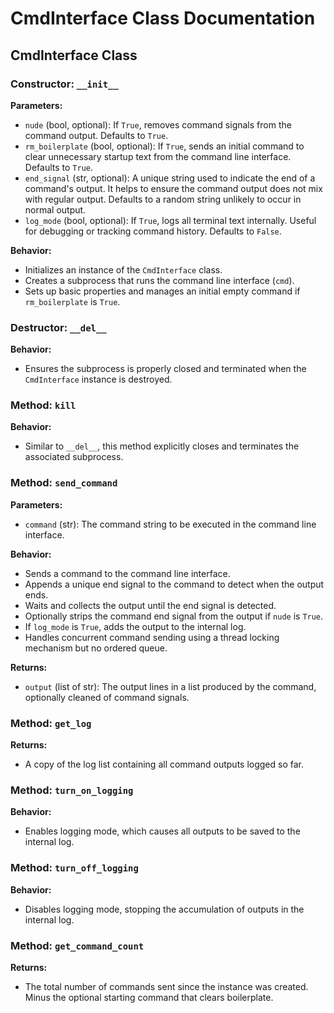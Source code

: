 
# CmdInterface Class Documentation

## CmdInterface Class

### Constructor: `__init__`

**Parameters:**
- `nude` (bool, optional): If `True`, removes command signals from the command output. Defaults to `True`.
- `rm_boilerplate` (bool, optional): If `True`, sends an initial command to clear unnecessary startup text from the command line interface. Defaults to `True`.
- `end_signal` (str, optional): A unique string used to indicate the end of a command's output. It helps to ensure the command output does not mix with regular output. Defaults to a random string unlikely to occur in normal output.
- `log_mode` (bool, optional): If `True`, logs all terminal text internally. Useful for debugging or tracking command history. Defaults to `False`.

**Behavior:**
- Initializes an instance of the `CmdInterface` class.
- Creates a subprocess that runs the command line interface (`cmd`).
- Sets up basic properties and manages an initial empty command if `rm_boilerplate` is `True`.

### Destructor: `__del__`

**Behavior:**
- Ensures the subprocess is properly closed and terminated when the `CmdInterface` instance is destroyed.

### Method: `kill`

**Behavior:**
- Similar to `__del__`, this method explicitly closes and terminates the associated subprocess.

### Method: `send_command`

**Parameters:**
- `command` (str): The command string to be executed in the command line interface.

**Behavior:**
- Sends a command to the command line interface.
- Appends a unique end signal to the command to detect when the output ends.
- Waits and collects the output until the end signal is detected.
- Optionally strips the command end signal from the output if `nude` is `True`.
- If `log_mode` is `True`, adds the output to the internal log.
- Handles concurrent command sending using a thread locking mechanism but no ordered queue.

**Returns:**
- `output` (list of str): The output lines in a list produced by the command, optionally cleaned of command signals.

### Method: `get_log`

**Returns:**
- A copy of the log list containing all command outputs logged so far.

### Method: `turn_on_logging`

**Behavior:**
- Enables logging mode, which causes all outputs to be saved to the internal log.

### Method: `turn_off_logging`

**Behavior:**
- Disables logging mode, stopping the accumulation of outputs in the internal log.

### Method: `get_command_count`

**Returns:**
- The total number of commands sent since the instance was created. Minus the optional starting command that clears boilerplate.
